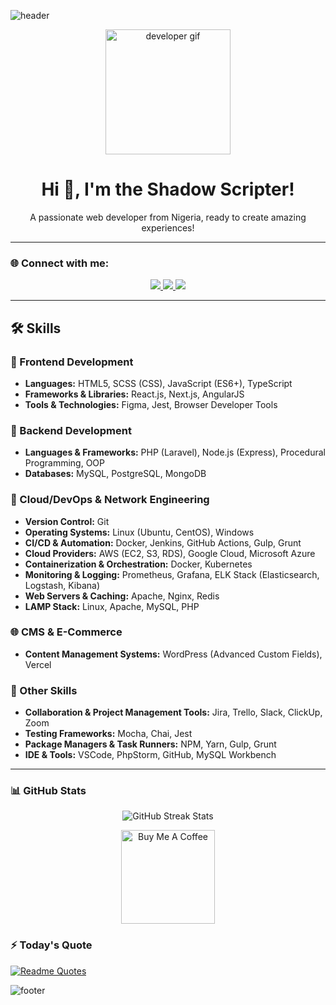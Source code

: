 ![header](https://capsule-render.vercel.app/api?type=rect&color=0:00c9ff,100:92fe9d&height=200&section=header&text=Shadow%20Scripter&fontSize=75&animation=fadeIn&fontAlign=50&fontAlignY=45&desc=Full%20Stack%20Developer%20%7C%20DevOps%20Engineer&descAlignY=70&descAlign=50)


<div align="center">
  <img src="https://github.com/HalemoGPA/HalemoGPA/blob/main/images/Developer.gif" alt="developer gif" height="200px">
</div>

<h1 align="center">Hi 👋, I'm the Shadow Scripter!</h1>

<p align="center">
  A passionate web developer from Nigeria, ready to create amazing experiences!
</p>



---

### 🌐 Connect with me:
<p align="center">
  <a href="https://twitter.com/ShadowScripts1_git" target="blank">
    <img src="https://img.shields.io/badge/Twitter-%231DA1F2.svg?style=for-the-badge&logo=twitter&logoColor=white" />
  </a>
  <a href="https://linkedin.com/in/chidera-eric-13870922b/" target="blank">
    <img src="https://img.shields.io/badge/LinkedIn-%230077B5.svg?style=for-the-badge&logo=linkedin&logoColor=white" />
  </a>
  <a href="mailto:ShadowScripts1@proton.me">
    <img src="https://img.shields.io/badge/Gmail-D14836?style=for-the-badge&logo=gmail&logoColor=white" />
  </a>
</p>

---

## 🛠 Skills

### 🎨 Frontend Development
- **Languages:** HTML5, SCSS (CSS), JavaScript (ES6+), TypeScript
- **Frameworks & Libraries:** React.js, Next.js, AngularJS
- **Tools & Technologies:** Figma, Jest, Browser Developer Tools

### 📌 Backend Development
- **Languages & Frameworks:** PHP (Laravel), Node.js (Express), Procedural Programming, OOP
- **Databases:** MySQL, PostgreSQL, MongoDB

### 🚀 Cloud/DevOps & Network Engineering
- **Version Control:** Git
- **Operating Systems:** Linux (Ubuntu, CentOS), Windows
- **CI/CD & Automation:** Docker, Jenkins, GitHub Actions, Gulp, Grunt
- **Cloud Providers:** AWS (EC2, S3, RDS), Google Cloud, Microsoft Azure
- **Containerization & Orchestration:** Docker, Kubernetes
- **Monitoring & Logging:** Prometheus, Grafana, ELK Stack (Elasticsearch, Logstash, Kibana)
- **Web Servers & Caching:** Apache, Nginx, Redis
- **LAMP Stack:** Linux, Apache, MySQL, PHP

### 🌐 CMS & E-Commerce
- **Content Management Systems:** WordPress (Advanced Custom Fields), Vercel

### 🧰 Other Skills
- **Collaboration & Project Management Tools:** Jira, Trello, Slack, ClickUp, Zoom
- **Testing Frameworks:** Mocha, Chai, Jest
- **Package Managers & Task Runners:** NPM, Yarn, Gulp, Grunt
- **IDE & Tools:** VSCode, PhpStorm, GitHub, MySQL Workbench


---

### 📊 GitHub Stats
<p align="center">
  <img src="https://github-readme-streak-stats.herokuapp.com/?user=ShadowScripts1&theme=dracula&hide_border=true" alt="GitHub Streak Stats">
</p>



<div align="center">
  <a href="https://www.buymeacoffee.com/ShadowScripts1" target="_blank">
    <img src="https://cdn.buymeacoffee.com/buttons/v2/default-red.png" alt="Buy Me A Coffee" width="150" >
  </a>
</div>


### ⚡️ Today's Quote
[![Readme Quotes](https://quotes-github-readme.vercel.app/api?type=horizontal&theme=dracula)](https://github.com/piyushsuthar/github-readme-quotes)


![footer](https://capsule-render.vercel.app/api?type=rect&color=0:92fe9d,100:00c9ff&height=120&section=footer&text=Thanks%20for%20Stopping%20By!&fontSize=30&fontAlignY=50&desc=Feel%20free%20to%20connect%20with%20me%20on%20LinkedIn%20and%20GitHub!&descAlign=50&descAlignY=70)

